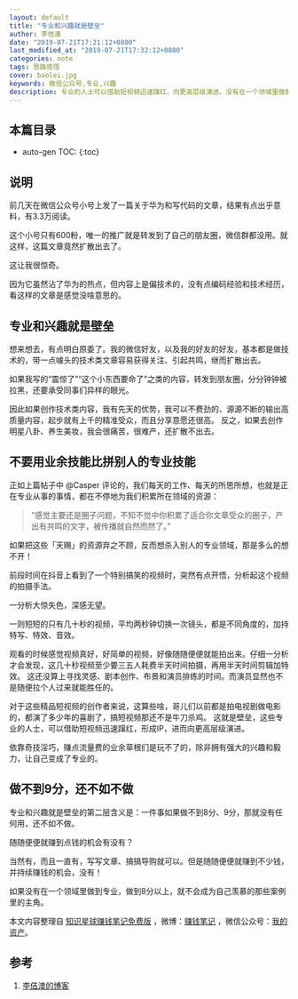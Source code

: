 ```yaml
---
layout: default
title: "专业和兴趣就是壁垒"
author: 李佶澳
date: "2019-07-21T17:21:12+0800"
last_modified_at: "2019-07-21T17:32:12+0800"
categories: note
tags: 思路感悟
cover: baolei.jpg
keywords: 微信公众号,专业,兴趣
description: 专业的人士可以借助短视频迅速蹿红，向更高层级演进。没有在一个领域里做到专业，做到8分以上，还不如不做
---
```


## 本篇目录

* auto-gen TOC:
{:toc}

## 说明

前几天在微信公众号小号上发了一篇关于华为和写代码的文章，结果有点出乎意料，有3.3万阅读。

这个小号只有600粉，唯一的推广就是转发到了自己的朋友圈，微信群都没用。就这样，这篇文章竟然扩散出去了。

这让我很惊奇。

因为它虽然沾了华为的热点，但内容上是偏技术的，没有点编码经验和技术经历，看这样的文章是感觉没啥意思的。

## 专业和兴趣就是壁垒

想来想去，有点明白原委了。我的微信好友，以及我的好友的好友，基本都是做技术的，带一点噱头的技术类文章容易获得关注、引起共鸣，继而扩散出去。

如果我写的“震惊了”“这个小东西要命了”之类的内容，转发到朋友圈，分分钟钟被拉黑，还要承受同事们异样的眼光。

因此如果创作技术类内容，我有先天的优势，我可以不费劲的、源源不断的输出高质量内容，起步就有上千的精准受众，而且分享意愿还很高。
反之，如果去创作明星八卦、养生美妆，我会很痛苦，很难产，还扩散不出去。

## 不要用业余技能比拼别人的专业技能

正如上篇帖子中 @Casper 评论的，我们每天的工作、每天的所思所想，也就是正在专业从事的事情，都在不停地为我们积累所在领域的资源：

>“感觉主要还是圈子问题，不知不觉中你积累了适合你文章受众的圈子，产出有共鸣的文字，被传播就自然而然了。”

如果把这些「天赐」的资源弃之不顾，反而想杀入别人的专业领域，那是多么的想不开！

前段时间在抖音上看到了一个特别搞笑的视频时，突然有点开悟，分析起这个视频的拍摄手法。

一分析大惊失色，深感无望。

一则短短的只有几十秒的视频，平均两秒钟切换一次镜头，都是不同角度的，加持特写、特效、音效。

观看的时候感觉视频真好，好简单的视频，好像随随便便就能拍出来。仔细一分析才会发现，这几十秒视频至少要三五人耗费半天时间拍摄，再用半天时间剪辑加特效。
这还没算上寻找灵感、剧本创作、布景和演员排练的时间。而演员显然也不是随便拉个人过来就能胜任的。

对于这些精品短视频的创作者来说，这算些啥，哥儿们以前都是拍电视剧做电影的，都演了多少年的喜剧了，搞短视频那还不是牛刀杀鸡。
这就是壁垒，这些专业的人士，可以借助短视频迅速蹿红，形成IP，进而向更高层级演进。

依靠奇技淫巧，赚点流量费的业余草根们是玩不了的，除非拥有强大的兴趣和毅力，让自己变成了专业的。

## 做不到9分，还不如不做

专业和兴趣就是壁垒的第二层含义是：一件事如果做不到8分、9分，那就没有任何用，还不如不做。

随随便便就赚到点钱的机会有没有？

当然有，而且一直有，写写文章、搞搞导购就可以。但是随随便便就赚到不少钱，并持续赚钱的机会，没有！

如果没有在一个领域里做到专业，做到8分以上，就不会成为自己羡慕的那些案例里的主角。

本文内容整理自 [知识星球赚钱笔记免费版](https://t.zsxq.com/vFIqrn2) ，微博：[赚钱笔记](https://weibo.com/6876203019/profile?rightmod=1&wvr=6&mod=personinfo&is_all=1) ，微信公众号：[我的资产](https://www.lijiaocn.com/img/invest.jpg)。

## 参考

1. [李佶澳的博客][1]

[1]: https://www.lijiaocn.com "李佶澳的博客"


